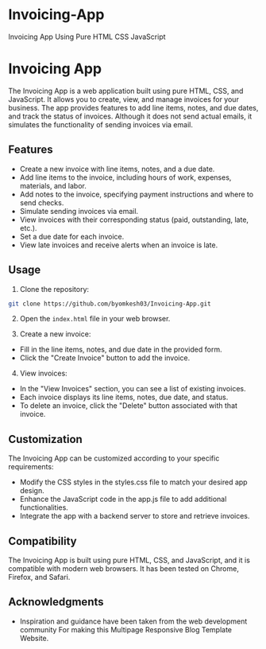 # Invoicing-App
 Invoicing App Using Pure HTML CSS JavaScript

# Invoicing App

The Invoicing App is a web application built using pure HTML, CSS, and JavaScript. It allows you to create, view, and manage invoices for your business. The app provides features to add line items, notes, and due dates, and track the status of invoices. Although it does not send actual emails, it simulates the functionality of sending invoices via email.

## Features

- Create a new invoice with line items, notes, and a due date.
- Add line items to the invoice, including hours of work, expenses, materials, and labor.
- Add notes to the invoice, specifying payment instructions and where to send checks.
- Simulate sending invoices via email.
- View invoices with their corresponding status (paid, outstanding, late, etc.).
- Set a due date for each invoice.
- View late invoices and receive alerts when an invoice is late.

## Usage

1. Clone the repository:

```bash
git clone https://github.com/byomkesh03/Invoicing-App.git

```
2. Open the `index.html` file in your web browser.

3. Create a new invoice:

- Fill in the line items, notes, and due date in the provided form.
- Click the "Create Invoice" button to add the invoice.
4. View invoices:

- In the "View Invoices" section, you can see a list of existing invoices.
- Each invoice displays its line items, notes, due date, and status.
- To delete an invoice, click the "Delete" button associated with that invoice.

## Customization
The Invoicing App can be customized according to your specific requirements:

- Modify the CSS styles in the styles.css file to match your desired app design.
- Enhance the JavaScript code in the app.js file to add additional functionalities.
- Integrate the app with a backend server to store and retrieve invoices.

## Compatibility
The Invoicing App is built using pure HTML, CSS, and JavaScript, and it is compatible with modern web browsers. It has been tested on Chrome, Firefox, and Safari.

## Acknowledgments

- Inspiration and guidance have been taken from the web development community For making this Multipage Responsive Blog Template Website.

